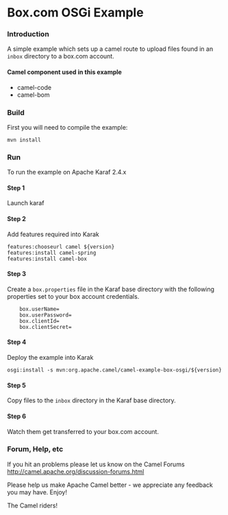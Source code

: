 # Box.com OSGi Example

### Introduction

A simple example which sets up a camel route to upload files
found in an `inbox` directory to a box.com account.

#### Camel component used in this example

* camel-code
* camel-bom

### Build

First you will need to compile the example:

	mvn install

### Run

To run the example on Apache Karaf 2.4.x

#### Step 1

Launch karaf

#### Step 2

Add features required into Karak

	features:chooseurl camel ${version}
	features:install camel-spring
	features:install camel-box

#### Step 3

Create a `box.properties` file in the Karaf base directory with the following properties
set to your box account credentials.

        box.userName=
        box.userPassword=
        box.clientId=
        box.clientSecret=

#### Step 4

Deploy the example into Karak

	osgi:install -s mvn:org.apache.camel/camel-example-box-osgi/${version}

#### Step 5

Copy files to the `inbox` directory in the Karaf base directory.

#### Step 6

Watch them get transferred to your box.com account.

### Forum, Help, etc

If you hit an problems please let us know on the Camel Forums
	<http://camel.apache.org/discussion-forums.html>

Please help us make Apache Camel better - we appreciate any feedback you may
have.  Enjoy!


The Camel riders!
